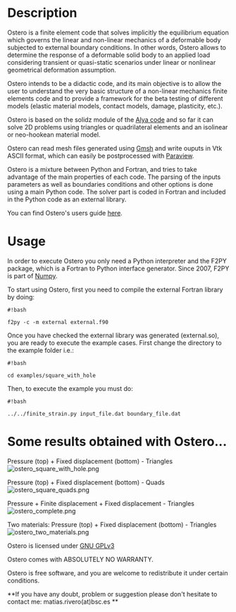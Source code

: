 # Description #

Ostero is a finite element code that solves implicitly the equilibrium equation which governs the linear and non-linear mechanics of a deformable body subjected to external boundary conditions. In other words, Ostero allows to determine the response of a deformable solid body to an applied load considering transient or quasi-static scenarios under linear or nonlinear geometrical deformation assumption. 

Ostero intends to be a didactic code, and its main objective is to allow the user to understand the very basic structure of a non-linear mechanics finite elements code and to provide a framework for the beta testing of different models (elastic material models, contact models, damage, plasticity, etc.). 

Ostero is based on the solidz module of the [Alya code](http://www.bsc.es/alya) and so far it can solve 2D problems using triangles or quadrilateral elements and an isolinear or neo-hookean material model.

Ostero can read mesh files generated using [Gmsh](http://gmsh.info) and write ouputs in Vtk ASCII format, which can easily be postprocessed with [Paraview](http://www.paraview.org).

Ostero is a mixture between Python and Fortran, and tries to take advantage of the main properties of each code. The parsing of the inputs parameters as well as boundaries conditions and other options is done using a main Python code. The solver part is coded in Fortran and included in the Python code as an external library. 

You can find Ostero's users guide [here](https://bitbucket.org/matrivero/ostero/downloads).

# Usage #

In order to execute Ostero you only need a Python interpreter and the F2PY package, which is a Fortran to Python interface generator. Since 2007, F2PY is part of [Numpy](http://docs.scipy.org/doc/numpy-dev/f2py).

To start using Ostero, first you need to compile the external Fortran library by doing:

```
#!bash

f2py -c -m external external.f90
```

Once you have checked the external library was generated (external.so), you are ready to execute the example cases. First change the directory to the example folder i.e.:

```
#!bash

cd examples/square_with_hole
```

Then, to execute the example you must do:

```
#!bash

../../finite_strain.py input_file.dat boundary_file.dat
```

# Some results obtained with Ostero... #

Pressure (top) + Fixed displacement (bottom) - Triangles
![ostero_square_with_hole.png](https://bitbucket.org/repo/a69BrG/images/1213456489-ostero_square_with_hole.png)

Pressure (top) + Fixed displacement (bottom) - Quads
![ostero_square_quads.png](https://bitbucket.org/repo/a69BrG/images/857170256-ostero_square_quads.png)

Pressure + Finite displacement + Fixed displacement - Triangles
![ostero_complete.png](https://bitbucket.org/repo/a69BrG/images/1379224850-ostero_complete.png)

Two materials: Pressure (top) + Fixed displacement (bottom) - Triangles
![ostero_two_materials.png](https://bitbucket.org/repo/a69BrG/images/3766508879-ostero_two_materials.png)

Ostero is licensed under [GNU GPLv3](http://www.gnu.org/copyleft/gpl.html)

Ostero comes with ABSOLUTELY NO WARRANTY. 

Ostero is free software, and you are welcome to redistribute it under certain conditions.

**If you have any doubt, problem or suggestion please don't hesitate to contact me: matias.rivero(at)bsc.es **
